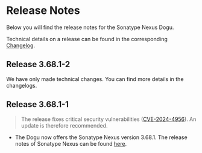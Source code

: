 # Release Notes

Below you will find the release notes for the Sonatype Nexus Dogu. 

Technical details on a release can be found in the corresponding [Changelog](https://docs.cloudogu.com/en/docs/dogus/nexus/CHANGELOG/).

## Release 3.68.1-2

We have only made technical changes. You can find more details in the changelogs.

## Release 3.68.1-1

> The release fixes critical security vulnerabilities ([CVE-2024-4956](https://github.com/advisories/GHSA-6cgv-69mq-8w7x)). An update is therefore recommended.

* The Dogu now offers the Sonatype Nexus version 3.68.1. The release notes of Sonatype Nexus can be found [here](https://help.sonatype.com/en/sonatype-nexus-repository-3-68-0-release-notes.html).